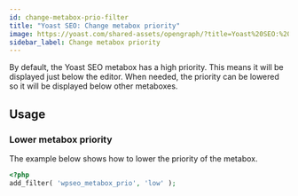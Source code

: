 ```yaml
---
id: change-metabox-prio-filter
title: "Yoast SEO: Change metabox priority"
image: https://yoast.com/shared-assets/opengraph/?title=Yoast%20SEO:%20Change%20metabox%20priority
sidebar_label: Change metabox priority
---
```

By default, the Yoast SEO metabox has a high priority. This means it will be displayed just below the editor. When needed, the priority can be lowered so it will be displayed below other metaboxes.

## Usage
### Lower metabox priority

The example below shows how to lower the priority of the metabox.
```php
<?php
add_filter( 'wpseo_metabox_prio', 'low' );
```

